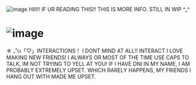 ![image](https://github.com/user-attachments/assets/aef8fd00-0b43-45ed-b0b2-36e3093eed70)
HIII!! IF UR READING THIS!! THIS IS MORE INFO. STILL IN WIP ^_^






# ![image](https://github.com/user-attachments/assets/6a09d548-6cf8-4b86-8c8e-c45d619fa21a)



☆ ₊˚ପ「♡」INTERACTIONS！
I DONT MIND AT ALL!! INTERACT I LOVE MAKING NEW FRIENDS! 
I ALWAYS OR MOST OF THE TIME USE CAPS TO TALK, IM NOT TRYING TO YELL AT YOU! 
IF I HAVE DNI IN MY NAME, I AM PROBABLY EXTREMELY UPSET. WHICH RARELY HAPPENS, MY FRIENDS I HANG OUT WITH MADE ME UPSET. 










